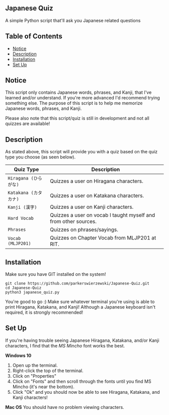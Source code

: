 ﻿Japanese Quiz
---------
A simple Python script that'll ask you Japanese related questions

## Table of Contents
 - [Notice](#notice)
 - [Description](#description)
 - [Installation](#installation)
 - [Set Up](#set-up)

## Notice
This script only contains Japanese words, phrases, and Kanji, that I've learned and/or
understand. If you're more advanced I'd recommend trying something else. The purpose of
this script is to help me memorize Japanese words, phrases, and Kanji.

Please also note that this script/quiz is still in development and not all quizzes are available!

## Description
As stated above, this script will provide you with a quiz based on the quiz type you choose
(as seen below).

| Quiz Type         | Description |
| ---               | ---         |
| `Hiragana (ひらがな)`	      | Quizzes a user on Hiragana characters. |
| `Katakana (カタカナ)`        | Quizzes a user on Katakana characters. |
| `Kanji (漢字)`           | Quizzes a user on Kanji characters. |
| `Hard Vocab`      | Quizzes a user on vocab I taught myself and from other sources. |
| `Phrases`         | Quizzes on phrases/sayings. |
| `Vocab (MLJP201)` | Quizzes on Chapter Vocab from MLJP201 at RIT.  |

## Installation
Make sure you have GIT installed on the system!
```
git clone https://github.com/parkerswierzewski/Japanese-Quiz.git
cd Japanese-Quiz
python3 japanese_quiz.py
```
You're good to go :)
Make sure whatever terminal you're using is able to print Hiragana, Katakana, and Kanji!
Although a Japanese keyboard isn't required, it is strongly recommended!

## Set Up
If you're having trouble seeing Japanese Hiragana, Katakana, and/or Kanji characters,
I find that the *MS Mincho* font works the best.

**Windows 10**
1. Open up the terminal.
2. Right-click the top of the terminal.
3. Click on "Properties"
4. Click on "Fonts" and then scroll through the fonts until you find MS Mincho (it's near the bottom).
5. Click "Ok" and you should now be able to see Hiragana, Katakana, and Kanji characters!

**Mac OS**
You should have no problem viewing characters.
